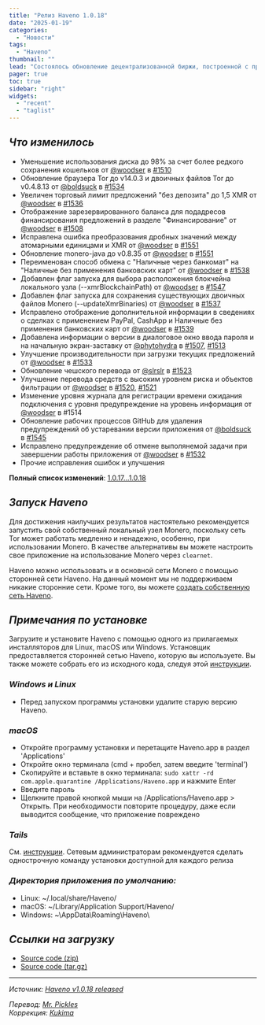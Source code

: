 ```yaml
---
title: "Релиз Haveno 1.0.18"
date: "2025-01-19"
categories:
  - "Новости"
tags:
  - "Haveno"
thumbnail: ""  
lead: "Состоялось обновление децентрализованной биржи, построенной с применением технологий Tor и Monero, Haveno, до версии 1.0.18"
pager: true
toc: true
sidebar: "right"
widgets:
  - "recent"
  - "taglist"
---
```


## _Что изменилось_

- Уменьшение использования диска до 98% за счет более редкого сохранения кошельков от [@woodser](https://github.com/woodser) в [#1510](https://github.com/haveno-dex/haveno/pull/1510)
- Обновление браузера Tor до v14.0.3 и двоичных файлов Tor до v0.4.8.13 от [@boldsuck](https://github.com/boldsuck) в [#1534](https://github.com/haveno-dex/haveno/pull/1534)
- Увеличен торговый лимит предложений "без депозита" до 1,5 XMR от [@woodser](https://github.com/woodser) в [#1536](https://github.com/haveno-dex/haveno/pull/1536)
- Отображение зарезервированного баланса для подадресов финансирования предложений в разделе "Финансирование" от [@woodser](https://github.com/woodser) в [#1508](https://github.com/haveno-dex/haveno/pull/1508)
- Исправлена ошибка преобразования дробных значений между атомарными единицами и XMR от [@woodser](https://github.com/woodser) в [#1551](https://github.com/haveno-dex/haveno/pull/1551)
- Обновление monero-java до v0.8.35 от [@woodser](https://github.com/woodser) в [#1551](https://github.com/haveno-dex/haveno/pull/1551)
- Переименован способ обмена с "Наличные через банкомат" на "Наличные без применения банковских карт" от [@woodser](https://github.com/woodser) в [#1538](https://github.com/haveno-dex/haveno/pull/1538)
- Добавлен флаг запуска для выбора расположения блокчейна локального узла (--xmrBlockchainPath) от [@woodser](https://github.com/woodser) в [#1547](https://github.com/haveno-dex/haveno/pull/1547)
- Добавлен флаг запуска для сохранения существующих двоичных файлов Monero (--updateXmrBinaries) от [@woodser](https://github.com/woodser) в [#1537](https://github.com/haveno-dex/haveno/pull/1537)
- Исправлено отображение дополнительной информации в сведениях о сделках с применением PayPal, CashApp и Наличные без применения банковских карт от [@woodser](https://github.com/woodser) в [#1539](https://github.com/haveno-dex/haveno/pull/1539)
- Добавлена информации о версии в диалоговое окно ввода пароля и на начальную экран-заставку от [@phytohydra](https://github.com/phytohydra) в [#1507](https://github.com/haveno-dex/haveno/pull/1507), [#1513](https://github.com/haveno-dex/haveno/pull/1513)
- Улучшение производительности при загрузки текущих предложений от [@woodser](https://github.com/woodser) в [#1533](https://github.com/haveno-dex/haveno/pull/1533)
- Обновление чешского перевода от [@slrslr]((https://github.com/slrslr)) в [#1523](https://github.com/haveno-dex/haveno/pull/1523)
- Улучшение перевода средств с высоким уровнем риска и объектов фильтрации от [@woodser](https://github.com/woodser) в [#1520]((https://github.com/haveno-dex/haveno/pull/1520)), [#1521](https://github.com/haveno-dex/haveno/pull/1521)
- Изменение уровня журнала для регистрации времени ожидания подключения с уровня предупреждение на уровень информация от [@woodser](https://github.com/woodser) в #1514
- Обновление рабочих процессов GitHub для удаления предупреждений об устаревании версии приложения от [@boldsuck](https://github.com/boldsuck) в [#1545](https://github.com/haveno-dex/haveno/pull/1545)
- Исправлено предупреждение об отмене выполянемой задачи при завершении работы приложения от [@woodser](https://github.com/woodser) в [#1532](https://github.com/haveno-dex/haveno/pull/1532)
- Прочие исправления ошибок и улучшения

**Полный список изменений**: [1.0.17...1.0.18](https://github.com/haveno-dex/haveno/compare/1.0.17...1.0.18)

## _Запуск Haveno_

Для достижения наилучших результатов настоятельно рекомендуется запустить свой собственный локальный узел Monero, поскольку сеть Tor может работать медленно и ненадежно, особенно, при использовании Monero. В качестве альтернативы вы можете настроить свое приложение на использование Monero через `clearnet`.

Haveno можно использовать и в основной сети Monero с помощью сторонней сети Haveno. На данный момент мы не поддерживаем никакие сторонние сети. Кроме того, вы можете [создать собственную сеть Haveno](https://github.com/haveno-dex/haveno/blob/master/docs/create-mainnet.md).

## _Примечания по установке_

Загрузите и установите Haveno с помощью одного из прилагаемых инсталляторов для Linux, macOS или Windows. Установщик предоставляется сторонней сетью Haveno, которую вы используете. Вы также можете собрать его из исходного кода, следуя этой [инструкции](https://github.com/haveno-dex/haveno/blob/master/docs/installing.md).

### _Windows и Linux_

* Перед запуском программы установки удалите старую версию Haveno.

### _macOS_

* Откройте программу установки и перетащите Haveno.app в раздел 'Applications'
* Откройте окно терминала (cmd + пробел, затем введите 'terminal')
* Скопируйте и вставьте в окно терминала: `sudo xattr -rd com.apple.quarantine /Applications/Haveno.app` и нажмите Enter
* Введите пароль
* Щелкните правой кнопкой мыши на /Applications/Haveno.app > Открыть. При необходимости повторите процедуру, даже если выводится сообщение, что приложение повреждено

### _Tails_

См. [инструкции](https://github.com/haveno-dex/haveno/tree/master/scripts/install_tails). Сетевым администраторам рекомендуется сделать однострочную команду установки доступной для каждого релиза

### _Директория приложения по умолчанию:_

- Linux: ~/.local/share/Haveno/
- macOS: ~/Library/Application Support/Haveno/
- Windows: ~\AppData\Roaming\Haveno\

## _Ссылки на загрузку_

* [Source code (zip)](https://github.com/haveno-dex/haveno/archive/refs/tags/1.0.18.zip)
* [Source code (tar.gz)](https://github.com/haveno-dex/haveno/archive/refs/tags/1.0.18.tar.gz)

---

_Источник: [Haveno v1.0.18 released](https://github.com/haveno-dex/haveno/releases/tag/1.0.18)_

_Перевод: [Mr. Pickles](https://t.me/v1docq47)_  
_Коррекция: [Kukima](https://t.me/Kukima)_
